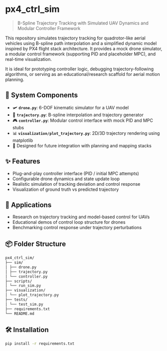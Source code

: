 # px4_ctrl_sim

> B-Spline Trajectory Tracking with Simulated UAV Dynamics and Modular Controller Framework

This repository simulates trajectory tracking for quadrotor-like aerial vehicles using B-spline path interpolation and a simplified dynamic model inspired by PX4 flight stack architecture. It provides a mock drone simulator, a modular control framework (supporting PID and placeholder MPC), and real-time visualization.

It is ideal for prototyping controller logic, debugging trajectory-following algorithms, or serving as an educational/research scaffold for aerial motion planning.

## 🔧 System Components

- 🛩️ **`drone.py`**: 6-DOF kinematic simulator for a UAV model
- 🎯 **`trajectory.py`**: B-spline interpolation and trajectory generator
- 🎮 **`controller.py`**: Modular control interface with mock PID and MPC stubs
- 📊 **`visualization/plot_trajectory.py`**: 2D/3D trajectory rendering using matplotlib
- 🔁 Designed for future integration with planning and mapping stacks

## ✨ Features

- Plug-and-play controller interface (PID / initial MPC attempts)
- Configurable drone dynamics and state update loop
- Realistic simulation of tracking deviation and control response
- Visualization of ground truth vs predicted trajectory

## 🔬 Applications

- Research on trajectory tracking and model-based control for UAVs
- Educational demos of control loop structure for drones
- Benchmarking control response under trajectory perturbations

## 📦 Folder Structure
```bash
px4_ctrl_sim/
├── sim/
│ ├── drone.py
│ ├── trajectory.py
│ └── controller.py
├── scripts/
│ └── run_sim.py
├── visualization/
│ └── plot_trajectory.py
├── tests/
│ └── test_sim.py
├── requirements.txt
└── README.md
```

## 🛠️ Installation

```bash
pip install -r requirements.txt
